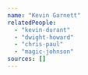 ```yaml
---
name: "Kevin Garnett"
relatedPeople:
  - "kevin-durant"
  - "dwight-howard"
  - "chris-paul"
  - "magic-johnson"
sources: []
---
```


